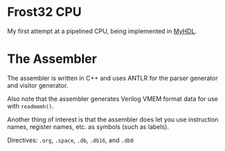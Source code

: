 # Frost32 CPU
My first attempt at a pipelined CPU, being implemented in
[MyHDL](http://myhdl.org/).


# The Assembler
The assembler is written in C++ and uses ANTLR for the parser generator and
visitor generator.

Also note that the assembler generates Verilog VMEM format data for use
with ``readmemh()``.

Another thing of interest is that the assembler does let you use
instruction names, register names, etc. as symbols (such as labels).

Directives:  ``.org``, ``.space``, ``.db``, ``.db16``, and ``.db8``
